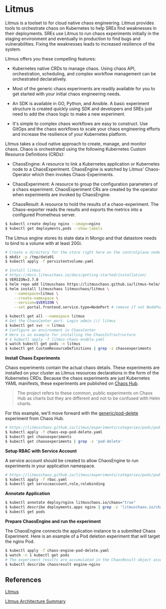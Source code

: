 # Litmus

Litmus is a toolset to for cloud native chaos engineering. Litmus provides tools to orchestrate chaos on Kubernetes to help SREs find weaknesses in their deployments. SREs use Litmus to run chaos experiments initially in the staging environment and eventually in production to find bugs and vulnerabilities. Fixing the weaknesses leads to increased resilience of the system.

Litmus offers you these compelling features:

- Kubernetes native CRDs to manage chaos. Using chaos API, orchestration, scheduling, and complex workflow management can be orchestrated declaratively.

- Most of the generic chaos experiments are readily available for you to get started with your initial chaos engineering needs.

- An SDK is available in GO, Python, and Ansible. A basic experiment structure is created quickly using SDK and developers and SREs just need to add the chaos logic to make a new experiment.

- It's simple to complex chaos workflows are easy to construct. Use GitOps and the chaos workflows to scale your chaos engineering efforts and increase the resilience of your Kubernetes platform.

Litmus takes a cloud native approach to create, manage, and monitor chaos. Chaos is orchestrated using the following Kubernetes Custom Resource Definitions (CRDs):

- ChaosEngine: A resource to link a Kubernetes application or Kubernetes node to a ChaosExperiment. ChaosEngine is watched by Litmus' Chaos-Operator which then invokes Chaos-Experiments.

- ChaosExperiment: A resource to group the configuration parameters of a chaos experiment. ChaosExperiment CRs are created by the operator when experiments are invoked by ChaosEngine.

- ChaosResult: A resource to hold the results of a chaos-experiment. The Chaos-exporter reads the results and exports the metrics into a configured Prometheus server.

```sh
$ kubectl create deploy nginx --image=nginx
$ kubectl get deployments,pods --show-labels
```

The Litmus engine stores its state data in Mongo and that datastore needs to bind to a volume with at least 20Gi.

```sh
# Create a directory for the store right here on the controlplane node
$ mkdir -p /tmp/data01
$ kubectl apply -f persistentvolume.yaml

# Install litmus
# https://docs.litmuschaos.io/docs/getting-started/installation/
$ VERSION=3.7.0
$ helm repo add litmuschaos https://litmuschaos.github.io/litmus-helm/ && helm repo list
$ helm install litmuschaos litmuschaos/litmus \
    --namespace=litmus \
    --create-namespace \
    --version=$VERSION \
    --set portal.frontend.service.type=NodePort # remove if not NodePort

$ kubectl get all --namespace litmus
# Get the ChaosCenter port. Login admin /// litmus
$ kubectl get svc -n litmus
# Configure an environment in ChaosCenter
# Here is an example for installing the ChaosInfrastructure
# $ kubectl apply -f litmus-chaos-enable.yaml
$ watch kubectl get pods -n litmus
$ kubectl get CustomResourceDefinitions | grep -z chaosexperiments
```

**Install Chaos Experiments**

Chaos experiments contain the actual chaos details. These experiments are installed on your cluster as Litmus resources declarations in the form of the Kubernetes CRDs. Because the chaos experiments are just Kubernetes YAML manifests, these experiments are published on [Chaos Hub](https://hub.litmuschaos.io/).

> The project refers to these common, public experiments on Chaos Hub as charts but they are different and not to be confused with Helm charts.

For this example, we'll move forward with the [generic/pod-delete](https://hub.litmuschaos.io/kubernetes/pod-delete) experiment from Chaos Hub.

```sh
# https://litmuschaos.github.io/litmus/experiments/categories/pods/pod-delete/
$ kubectl apply -f chaos-exp-pod-delete.yaml
$ kubectl get chaosexperiments
$ kubectl get chaosexperiments | grep -z 'pod-delete'
```

**Setup RBAC with Service Account**

A service account should be created to allow ChaosEngine to run experiments in your application namespace.

```sh
# https://litmuschaos.github.io/litmus/experiments/categories/pods/pod-delete/#minimal-rbac-configuration-example-optional
$ kubectl apply -f rbac.yaml
$ kubectl get serviceaccount,role,rolebinding
```

**Annotate Application**

```sh
$ kubectl annotate deploy/nginx litmuschaos.io/chaos="true"
$ kubectl describe deployments.apps nginx | grep -z 'litmuschaos.io/chaos: true'
$ kubectl get pods
```

**Prepare ChaosEngine and run the experiment**

The ChaosEngine connects the application instance to a submitted Chaos Experiment. Here is an example of a Pod deletion experiment that will target the nginx Pod.

```sh
$ kubectl apply -f chaos-engine-pod-delete.yaml
$ watch -n 1 kubectl get pods
# The experiment results are accumulated in the ChaosResult object associated with the experiment
$ kubectl describe chaosresult engine-nginx
```

## References

[Litmus](https://litmuschaos.io)

[Litmus Architecture Summary](https://docs.litmuschaos.io/docs/architecture/architecture-summary)
